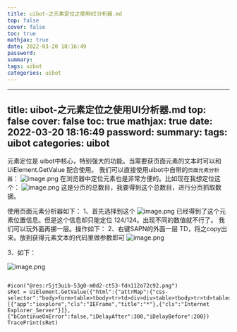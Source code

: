 ```yaml
---
title: uibot-之元素定位之使用UI分析器.md
top: false
cover: false
toc: true
mathjax: true
date: 2022-03-20 18:16:49
password:
summary:
tags: uibot
categories: uibot
---
```

---
title: uibot-之元素定位之使用UI分析器.md
top: false
cover: false
toc: true
mathjax: true
date: 2022-03-20 18:16:49
password:
summary:
tags: uibot
categories: uibot
---
元素定位是 uibot中核心，特别强大的功能。当需要获页面元素的文本时可以和 UiElement.GetValue 配合使用。
我们可以直接使用uibot中自带的`页面元素分析器`：
![image.png](https://upload-images.jianshu.io/upload_images/13965490-3eee91696ed2b55b.png?imageMogr2/auto-orient/strip%7CimageView2/2/w/1240)
在浏览器中定位元素也是非常方便的。比如现在我想定位这个：
![image.png](https://upload-images.jianshu.io/upload_images/13965490-95fa5dd15988c7db.png?imageMogr2/auto-orient/strip%7CimageView2/2/w/1240)
这是分页的总数目，我要得到这个总数目，进行分页抓取数据。

使用页面元素分析器如下：
1、首先选择到这个
![image.png](https://upload-images.jianshu.io/upload_images/13965490-355d77a709102140.png?imageMogr2/auto-orient/strip%7CimageView2/2/w/1240)
已经得到了这个元素位置信息。但是这个信息却只能定位 124/124。出现不同的数值就不行了。
我们可以玩外面再挪一层。操作如下：
2、右键SAPN的外面一层 TD，将之copy出来。放到获得元素文本的代码里做参数即可
![image.png](https://upload-images.jianshu.io/upload_images/13965490-5d716923da3baa13.png?imageMogr2/auto-orient/strip%7CimageView2/2/w/1240)


3、如下：

![image.png](https://upload-images.jianshu.io/upload_images/13965490-9b0010e806eb27cd.png?imageMogr2/auto-orient/strip%7CimageView2/2/w/1240)

~~~

#icon("@res:r5jt3uib-53g0-m0d2-ct53-fdn112o72c92.png")
sRet = UiElement.GetValue({"html":{"attrMap":{"css-selector":"body>form>table>tbody>tr>td>div>div>table>tbody>tr>td>table>tbody>tr>td","parentid":"GridView1","tableCol":"4","tag":"TD"},"index":0,"tagName":"TD"},"wnd":[{"app":"iexplore","cls":"IEFrame","title":"*"},{"cls":"Internet Explorer_Server"}]},{"bContinueOnError":false,"iDelayAfter":300,"iDelayBefore":200})
TracePrint(sRet)
~~~
